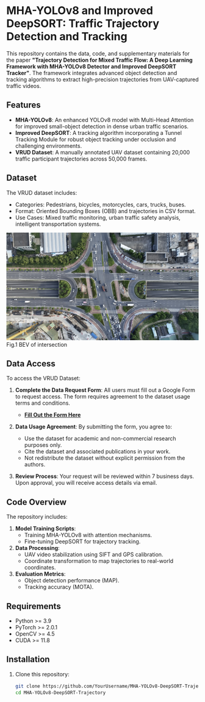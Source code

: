 # MHA-YOLOv8 and Improved DeepSORT: Traffic Trajectory Detection and Tracking

This repository contains the data, code, and supplementary materials for the paper **"Trajectory Detection for Mixed Traffic Flow: A Deep Learning Framework with MHA-YOLOv8 Detector and Improved DeepSORT Tracker"**. The framework integrates advanced object detection and tracking algorithms to extract high-precision trajectories from UAV-captured traffic videos.

## Features
- **MHA-YOLOv8**: An enhanced YOLOv8 model with Multi-Head Attention for improved small-object detection in dense urban traffic scenarios.
- **Improved DeepSORT**: A tracking algorithm incorporating a Tunnel Tracking Module for robust object tracking under occlusion and challenging environments.
- **VRUD Dataset**: A manually annotated UAV dataset containing 20,000 traffic participant trajectories across 50,000 frames.

## Dataset
The VRUD dataset includes:
- Categories: Pedestrians, bicycles, motorcycles, cars, trucks, buses.
- Format: Oriented Bounding Boxes (OBB) and trajectories in CSV format.
- Use Cases: Mixed traffic monitoring, urban traffic safety analysis, intelligent transportation systems.



![Fig1](https://github.com/Kingsely-o/MHA-YOLOv8-DeepSORT-Trajectory/blob/main/Fig.1.jpg)
Fig.1 BEV of intersection


## Data Access
To access the VRUD Dataset:
1. **Complete the Data Request Form**: All users must fill out a Google Form to request access. The form requires agreement to the dataset usage terms and conditions.
   - **[Fill Out the Form Here](https://docs.google.com/forms/d/e/1FAIpQLScImfM2kJ-ZOTu6rJeP0uUXdVNYkbDUp6KCVoN6Y0gMYAjUsA/viewform?usp=header)**
2. **Data Usage Agreement**: By submitting the form, you agree to:
   - Use the dataset for academic and non-commercial research purposes only.
   - Cite the dataset and associated publications in your work.
   - Not redistribute the dataset without explicit permission from the authors.

3. **Review Process**: Your request will be reviewed within 7 business days. Upon approval, you will receive access details via email.


## Code Overview
The repository includes:
1. **Model Training Scripts**:
   - Training MHA-YOLOv8 with attention mechanisms.
   - Fine-tuning DeepSORT for trajectory tracking.
2. **Data Processing**:
   - UAV video stabilization using SIFT and GPS calibration.
   - Coordinate transformation to map trajectories to real-world coordinates.
3. **Evaluation Metrics**:
   - Object detection performance (MAP).
   - Tracking accuracy (MOTA).

## Requirements
- Python >= 3.9
- PyTorch >= 2.0.1
- OpenCV >= 4.5
- CUDA >= 11.8

## Installation
1. Clone this repository:
   ```bash
   git clone https://github.com/YourUsername/MHA-YOLOv8-DeepSORT-Trajectory.git
   cd MHA-YOLOv8-DeepSORT-Trajectory
